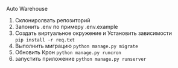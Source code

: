 Auto Warehouse

1. Склониролвать репозиторий
2. Запонить .env по примеру .env.example
3. Создать виртуальное окружение и Установить зависимости  
`pip install -r req.txt `
3. Выполнить миграцию `python manage.py migrate`
4. Обновить Крон `python manage.py runcron`
5. запустить приложение `python manage.py runserver`
